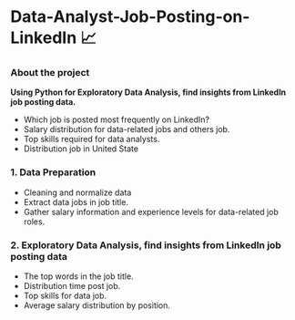 # Data-Analyst-Job-Posting-on-LinkedIn 📈
### About the project
**Using Python for Exploratory Data Analysis, find insights from LinkedIn job posting data.**
- Which job is posted most frequently on LinkedIn?
- Salary distribution for data-related jobs and others job.
- Top skills required for data analysts.
- Distribution job in United State
### 1. Data Preparation
- Cleaning and normalize data
- Extract data jobs in job title.
- Gather salary information and experience levels for data-related job roles.
### 2. Exploratory Data Analysis, find insights from LinkedIn job posting data
- The top words in the job title.
- Distribution time post job.
- Top skills for data job.
- Average salary distribution by position.
